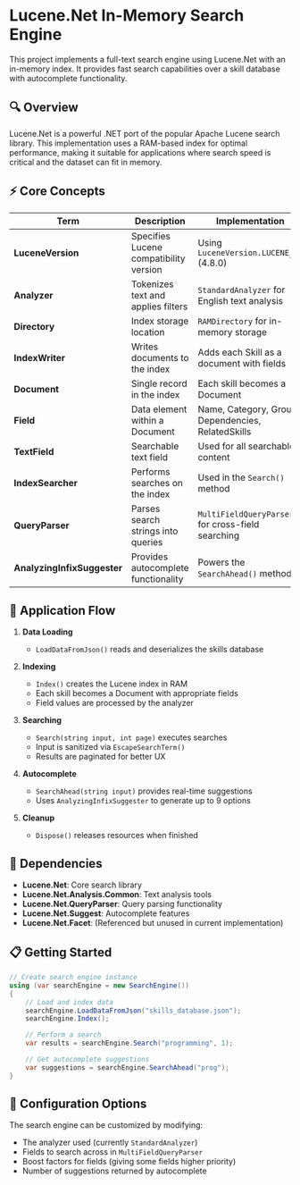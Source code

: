 # Lucene.Net In-Memory Search Engine

This project implements a full-text search engine using Lucene.Net with an in-memory index. It provides fast search capabilities over a skill database with autocomplete functionality.

## 🔍 Overview

Lucene.Net is a powerful .NET port of the popular Apache Lucene search library. This implementation uses a RAM-based index for optimal performance, making it suitable for applications where search speed is critical and the dataset can fit in memory.

## ⚡ Core Concepts

| Term                        | Description                            | Implementation                                     |
| --------------------------- | -------------------------------------- | -------------------------------------------------- |
| **LuceneVersion**           | Specifies Lucene compatibility version | Using `LuceneVersion.LUCENE_48` (4.8.0)            |
| **Analyzer**                | Tokenizes text and applies filters     | `StandardAnalyzer` for English text analysis       |
| **Directory**               | Index storage location                 | `RAMDirectory` for in-memory storage               |
| **IndexWriter**             | Writes documents to the index          | Adds each Skill as a document with fields          |
| **Document**                | Single record in the index             | Each skill becomes a Document                      |
| **Field**                   | Data element within a Document         | Name, Category, Group, Dependencies, RelatedSkills |
| **TextField**               | Searchable text field                  | Used for all searchable content                    |
| **IndexSearcher**           | Performs searches on the index         | Used in the `Search()` method                      |
| **QueryParser**             | Parses search strings into queries     | `MultiFieldQueryParser` for cross-field searching  |
| **AnalyzingInfixSuggester** | Provides autocomplete functionality    | Powers the `SearchAhead()` method                  |

## 🧠 Application Flow

1. **Data Loading**

   - `LoadDataFromJson()` reads and deserializes the skills database

2. **Indexing**

   - `Index()` creates the Lucene index in RAM
   - Each skill becomes a Document with appropriate fields
   - Field values are processed by the analyzer

3. **Searching**

   - `Search(string input, int page)` executes searches
   - Input is sanitized via `EscapeSearchTerm()`
   - Results are paginated for better UX

4. **Autocomplete**

   - `SearchAhead(string input)` provides real-time suggestions
   - Uses `AnalyzingInfixSuggester` to generate up to 9 options

5. **Cleanup**
   - `Dispose()` releases resources when finished

## 🚀 Dependencies

- **Lucene.Net**: Core search library
- **Lucene.Net.Analysis.Common**: Text analysis tools
- **Lucene.Net.QueryParser**: Query parsing functionality
- **Lucene.Net.Suggest**: Autocomplete features
- **Lucene.Net.Facet**: (Referenced but unused in current implementation)

## 📋 Getting Started

```csharp
// Create search engine instance
using (var searchEngine = new SearchEngine())
{
    // Load and index data
    searchEngine.LoadDataFromJson("skills_database.json");
    searchEngine.Index();

    // Perform a search
    var results = searchEngine.Search("programming", 1);

    // Get autocomplete suggestions
    var suggestions = searchEngine.SearchAhead("prog");
}
```

## 🔧 Configuration Options

The search engine can be customized by modifying:

- The analyzer used (currently `StandardAnalyzer`)
- Fields to search across in `MultiFieldQueryParser`
- Boost factors for fields (giving some fields higher priority)
- Number of suggestions returned by autocomplete
